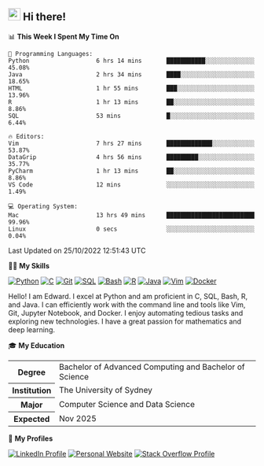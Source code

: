 ## <a href="#"><img src="https://media.giphy.com/media/hvRJCLFzcasrR4ia7z/giphy.gif" width="25px" height="25px"></a> Hi there!

<!--START_SECTION:waka-->
📊 **This Week I Spent My Time On** 

```text
💬 Programming Languages: 
Python                   6 hrs 14 mins       ███████████░░░░░░░░░░░░░░   45.08% 
Java                     2 hrs 34 mins       ████░░░░░░░░░░░░░░░░░░░░░   18.65% 
HTML                     1 hr 55 mins        ███░░░░░░░░░░░░░░░░░░░░░░   13.96% 
R                        1 hr 13 mins        ██░░░░░░░░░░░░░░░░░░░░░░░   8.86% 
SQL                      53 mins             █░░░░░░░░░░░░░░░░░░░░░░░░   6.44%

🔥 Editors: 
Vim                      7 hrs 27 mins       █████████████░░░░░░░░░░░░   53.87% 
DataGrip                 4 hrs 56 mins       █████████░░░░░░░░░░░░░░░░   35.77% 
PyCharm                  1 hr 13 mins        ██░░░░░░░░░░░░░░░░░░░░░░░   8.86% 
VS Code                  12 mins             ░░░░░░░░░░░░░░░░░░░░░░░░░   1.49%

💻 Operating System: 
Mac                      13 hrs 49 mins      █████████████████████████   99.96% 
Linux                    0 secs              ░░░░░░░░░░░░░░░░░░░░░░░░░   0.04%

```


 Last Updated on 25/10/2022 12:51:43 UTC
<!--END_SECTION:waka-->

💪🏻 **My Skills**

[![Python](https://img.shields.io/badge/-Python-yellow?style=flat-square&logo=Python)](#)
[![C     ](https://img.shields.io/badge/-C-blue?style=flat-square&logo=C)](#)
[![Git   ](https://img.shields.io/badge/-Git-grey?style=flat-square&logo=Git)](#)
[![SQL   ](https://img.shields.io/badge/-SQL-grey?style=flat-square&logo=SQLite)](#)
[![Bash  ](https://img.shields.io/badge/-Bash-grey?style=flat-square&logo=GNU-Bash)](#)
[![R     ](https://img.shields.io/badge/-R-grey?style=flat-square&logo=R)](#)
[![Java  ](https://img.shields.io/badge/-Java-grey?style=flat-square&logo=OpenJDK)](#)
[![Vim   ](https://img.shields.io/badge/-Vim-grey?style=flat-square&logo=Vim)](#)
[![Docker](https://img.shields.io/badge/-Docker-grey?style=flat-square&logo=Docker)](#)

Hello! I am Edward. I excel at Python and am proficient in C, SQL, Bash, R, and
Java. I can efficiently work with the command line and tools like Vim, Git,
Jupyter Notebook, and Docker. I enjoy automating tedious tasks and exploring new
technologies. I have a great passion for mathematics and deep learning.

🎓 **My Education**

<table>
<tr>
    <th>Degree</th>
    <td>Bachelor of Advanced Computing and Bachelor of Science</td>
</tr>
<tr>
    <th>Institution</th>
    <td>The University of Sydney</td>
</tr>
<tr>
    <th>Major</th>
    <td>Computer Science and Data Science</td>
</tr>
<tr>
    <th>Expected</th>
    <td>Nov 2025</td>
</tr>
</table>

🔗 **My Profiles**

[![LinkedIn Profile](https://img.shields.io/badge/-LinkedIn-blue?style=social&logo=LinkedIn)](https://www.linkedin.com/in/ziao-ji)
[![Personal Website](https://img.shields.io/badge/-Personal%20Website-blue?style=social&logo=Bootstrap)](https://jiziao.works)
[![Stack Overflow Profile](https://img.shields.io/badge/-Stack%20Overflow-blue?style=social&logo=StackOverflow)](https://stackoverflow.com/users/11658924/spearandshield)
